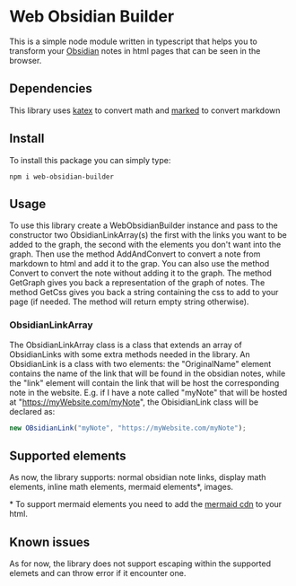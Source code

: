 # Web Obsidian Builder

This is a simple node module written in typescript that helps you to transform your [Obsidian](https://obsidian.md/) notes in html pages that can be seen in the browser.

## Dependencies

This library uses [katex](https://katex.org/) to convert math and [marked](https://marked.js.org/) to convert markdown

## Install

To install this package you can simply type:
```
npm i web-obsidian-builder
```

## Usage

To use this library create a WebObsidianBuilder instance and pass to the constructor two ObsidianLinkArray(s) the first with the links you want to be added to the graph, the second with the elements you don't want into the graph. 
Then use the method AddAndConvert to convert a note from markdown to html and add it to the grap. 
You can also use the method Convert to convert the note without adding it to the graph. 
The method GetGraph gives you back a representation of the graph of notes.
The method GetCss gives you back a string containing the css to add to your page (if needed. The method will return empty string otherwise).

### ObsidianLinkArray
The ObsidianLinkArray class is a class that extends an array of ObsidianLinks with some extra methods needed in the library. An ObsidianLink is a class with two elements: the "OriginalName" element contains the name of the link that will be found in the obsidian notes, while the "link" element will contain the link that will be host the corresponding note in the website. E.g. if I have a note called "myNote" that will be hosted at "https://myWebsite.com/myNote", the ObisidianLink class will be declared as: 
```typescript
new OBsidianLink("myNote", "https://myWebsite.com/myNote");
```


## Supported elements

As now, the library supports: normal obsidian note links, display math elements, inline math elements, mermaid elements*, images.

\* To support mermaid elements you need to add the [mermaid cdn](https://cdnjs.com/libraries/mermaid) to your html. 

## Known issues

As for now, the library does not support escaping within the supported elemets and can throw error if it encounter one.
